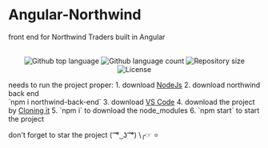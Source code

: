 # Angular-Northwind

front end for Northwind Traders built in Angular

<p align="center">
    <br>
    <img alt="Github top language" src="https://img.shields.io/github/languages/top/odaiwa/Angular-Northwind?style=flat-square&color=blueviolet">
    <img alt="Github language count" src="https://img.shields.io/github/languages/count/odaiwa/Angular-Northwind?style=flat-square&color=blueviolet">
    <img alt="Repository size" src="https://img.shields.io/github/repo-size/odaiwa/Angular-Northwind?style=flat-square&color=blueviolet">
    <img alt="License" src="https://img.shields.io/github/license/odaiwa/Angular-Northwind?style=flat-square&logo=appveyor&color=blueviolet">

</p>
needs to run the project proper:
1. download <a href="https://nodejs.org/en/download/">NodeJs</a>
2. download northwind back end <br/>
`npm i northwind-back-end`
3. download <a href="https://code.visualstudio.com/download">VS Code</a>
4. download the project by <a href="https://github.com/odaiwa/Angular-Northwind.git">Cloning it</a>
5. `npm i` to download the node_modules
6. `npm start` to start the project

don't forget to star the project ( ͡ ͡° ͜ ʖ ͡ ͡°)
\╭☞  ⭐


